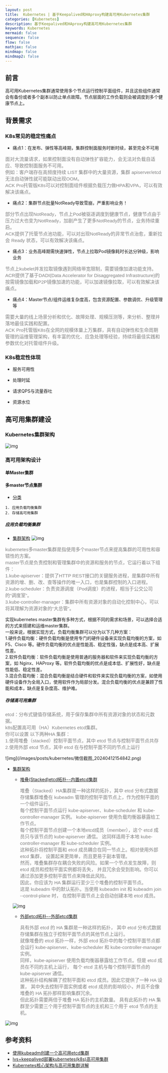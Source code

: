 ```yaml
---
layout: post
title:  Kubernetes | 基于Keepalived和HAproxy构建高可用Kubernetes集群
categories: [Kubernetes]
description: 基于Keepalived和HAproxy构建高可用Kubernetes集群
keywords: Kubernetes
mermaid: false
sequence: false
flow: false
mathjax: false
mindmap: false
mindmap2: false
---
```


## 前言 <br>
高可用Kubernetes集群通常使用多个节点运行控制平面组件，并且这些组件通常会有备份或者多个副本以防止单点故障。节点层面的工作负载则会被调度到多个健康节点上。

## 背景需求
### K8s常见的稳定性痛点
- 痛点1：在发布、弹性等高峰期，集群控制面服务时断时续，甚至完全不可用 <br>
<p align="left" style="color:grey; font-family:Arial; font-size: 15px">
面对大流量请求，如果控制面没有自动弹性扩容能力，会无法对负载自适应、导致控制面服务不可用。<br>
例如：客户端存在高频度持续 LIST 集群中的大量资源，集群 apiserver/etcd 无法自动弹性就可能联动出现OOM。<br>
ACK Pro托管版K8s可以对控制面组件根据负载压力做HPA和VPA，可以有效解决该痛点。
</p>

- 痛点2：集群节点批量NotReady导致雪崩，严重影响业务！ <br>
<p align="left" style="color:grey; font-family:Arial; font-size: 15px">
部分节点出现NotReady，节点上Pod被驱逐调度到健康节点，健康节点由于压力过大也变为NotReady，加剧产生了更多NotReady的节点，业务持续重启。<br>
ACK提供了托管节点池功能，可以对出现NotReady的异常节点治愈，重新拉会 Ready 状态，可以有效解决该痛点。
</p>

- 痛点3：业务高峰期需快速弹性，节点上拉取Pod镜像耗时长达分钟级，影响业务 <br>
<p align="left" style="color:grey; font-family:Arial; font-size: 15px">
节点上kubelet并发拉取镜像遇到网络带宽限制，需要镜像加速功能支持。<br>
ACR提供了基于DADI(Data Accelerator for Disaggregated Infrastructure)的按需镜像加载和P2P镜像加速的功能，可以加速镜像拉取，可以有效解决该痛点。
</p>

- 痛点4：Master节点/组件运维复杂度高，包含资源配置、参数调优、升级管理等 <br>
<p align="left" style="color:grey; font-family:Arial; font-size: 15px">
需要大量的线上场景分析和优化、故障处理、规模压测等，来分析、整理并落地最佳实践和配置。<br>
ACK Pro托管版K8s在全网的规模体量上万集群，具有自动弹性和生命周期管理的运维管理架构，有丰富的优化、应急处理等经验，持续将最佳实践和参数优化对托管组件升级。
</p>

### K8s稳定性体现
- 服务可用性 <br>
<p align="left" style="color:grey; font-family:Arial; font-size: 15px">

</p>

- 处理时延 <br>
<p align="left" style="color:grey; font-family:Arial; font-size: 15px">

</p>

- 请求QPS与流量吞吐 <br>
<p align="left" style="color:grey; font-family:Arial; font-size: 15px">

</p>

- 资源水位 <br>
<p align="left" style="color:grey; font-family:Arial; font-size: 15px">

</p>


## 高可用集群建设
### Kubernetes集群架构
![img](/images/posts/kubernetes/微信截图_20240412111533.png)<br>

### 高可用架构设计
#### 单Master集群

#### 多master节点集群
- [分类]()
```.text
1. 应用负载均衡集群
2. 存储高可用集群 
```

##### 应用负载均衡集群
- [集群架构]()
![img](/images/posts/kubernetes/微信截图_20240412153801.png)<br>
<p align="left" style="color:grey; font-family:Arial; font-size: 15px">
kubernetes多master集群是指使用多个master节点来提高集群的可用性和容错性的方案。<br>
master节点是负责控制和管理集群中的资源和服务的节点，它运行着以下组件：<br>
1.kube-apiserver：提供了HTTP REST接口的关键服务进程，是集群中所有资源的增、删、改、查等操作的唯一入口，也是集群控制的入口进程。<br>
2.kube-scheduler：负责资源调度（Pod调度）的进程，相当于公交公司的“调度室”。<br>
3.kube-controller-manager：集群中所有资源对象的自动化控制中心，可以将其理解为资源对象的“大总管”。<br>

实现kubernetes master集群有多种方式，根据不同的需求和场景，可以选择合适的方式来搭建和运维master集群。<br>
一般来说，根据实现方式，负载均衡集群可以分为以下几种方案：<br>
1.硬件负载均衡：硬件负载均衡是使用专门的硬件设备来实现负载均衡的方案，如 F5、Cisco 等。硬件负载均衡的优点是性能高、稳定性强，缺点是成本高、扩展性差。<br>
2.软件负载均衡：软件负载均衡是使用普通的服务器和软件来实现负载均衡的方案，如 Nginx、HAProxy 等。软件负载均衡的优点是成本低、扩展性好，缺点是性能低、稳定性差。<br>
3.混合负载均衡：混合负载均衡是结合硬件和软件来实现负载均衡的方案，如使用硬件设备作为全局入口，使用软件作为局部分发。混合负载均衡的优点是兼顾了性能和成本，缺点是复杂度高、维护难。<br>
</p>


##### 存储高可用集群
<p align="left" style="color:grey; font-family:Arial; font-size: 15px">
etcd：分布式键值存储系统，用于保存集群中所有资源对象的状态和元数据。<br>
k8s配置高可用（HA）Kubernetes etcd集群。<br>
你可以设置 以下两种HA 集群：<br>
1.使用堆叠（stacked）控制平面节点，其中 etcd 节点与控制平面节点共存 <br>
2.使用外部 etcd 节点，其中 etcd 在与控制平面不同的节点上运行 <br>
</p>
![img](/images/posts/kubernetes/微信截图_20240412154842.png)<br>

- [集群架构]() <br>
  - [堆叠(Stacked)etcd拓扑--内置etcd集群]() <br>
    <p align="left" style="color:grey; font-family:Arial; font-size: 15px">
    堆叠（Stacked）HA集群是一种这样的拓扑，其中 etcd 分布式数据存储集群堆叠在 kubeadm 管理的控制平面节点上，作为控制平面的一个组件运行。<br>
    每个控制平面节点运行 kube-apiserver、kube-scheduler 和 kube-controller-manager 实例。 kube-apiserver 使用负载均衡器暴露给工作节点。<br>
    每个控制平面节点创建一个本地etcd成员（member），这个 etcd 成员只与该节点的 kube-apiserver 通信。 这同样适用于本地 kube-controller-manager 和 kube-scheduler 实例。<br>
    这种拓扑将控制平面和 etcd 成员耦合在同一节点上。相对使用外部 etcd 集群， 设置起来更简单，而且更易于副本管理。<br>
    然而，堆叠集群存在耦合失败的风险。如果一个节点发生故障，则etcd 成员和控制平面实例都将丢失， 并且冗余会受到影响。你可以通过添加更多控制平面节点来降低此风险。<br>
    因此，你应该为 HA 集群运行至少三个堆叠的控制平面节点。<br>
    这是 kubeadm 中的默认拓扑。当使用 kubeadm init 和 kubeadm join --control-plane 时， 在控制平面节点上会自动创建本地 etcd 成员。<br>
    <p>

   ![img](/images/posts/kubernetes/微信截图_20240412154500.png)<br>

  - [外部etcd拓扑--外部etcd集群]() <br>
    <p align="left" style="color:grey; font-family:Arial; font-size: 15px">
    具有外部 etcd 的 HA 集群是一种这样的拓扑， 其中 etcd 分布式数据存储集群在独立于控制平面节点的其他节点上运行。<br>
    就像堆叠的 etcd 拓扑一样，外部 etcd 拓扑中的每个控制平面节点都会运行 kube-apiserver、kube-scheduler 和 kube-controller-manager 实例。 <br>
    同样，kube-apiserver 使用负载均衡器暴露给工作节点。但是 etcd 成员在不同的主机上运行， 每个 etcd 主机与每个控制平面节点的 kube-apiserver 通信。 <br>
    这种拓扑结构解耦了控制平面和 etcd 成员。因此它提供了一种 HA 设置， 其中失去控制平面实例或者 etcd 成员的影响较小，并且不会像堆叠的 HA 拓扑那样影响集群冗余。 <br>
    但此拓扑需要两倍于堆叠 HA 拓扑的主机数量。 具有此拓扑的 HA 集群至少需要三个用于控制平面节点的主机和三个用于 etcd 节点的主机。<br>
   </p>

![img](/images/posts/kubernetes/微信截图_20240412155102.png)<br>







## 参考资料
- [使用kubeadm创建一个高可用etcd集群](https://v1-25.docs.kubernetes.io/zh-cn/docs/setup/production-environment/tools/kubeadm/setup-ha-etcd-with-kubeadm/)
- [lvs+keepalived部署kubernetes(k8s)高可用集群](https://www.cnblogs.com/liuqingliang/p/12987270.html)
- [Kubernetes核心架构与高可用集群详解](https://zhuanlan.zhihu.com/p/444114515)














